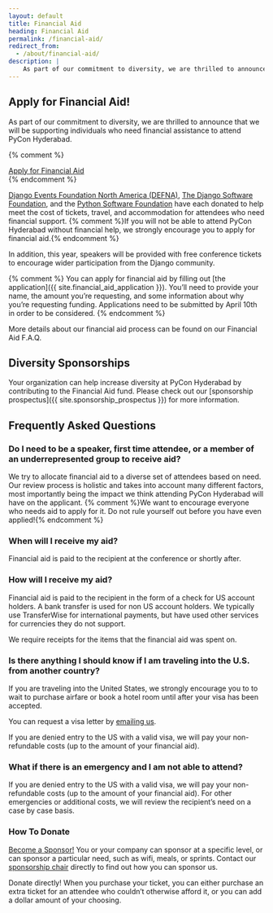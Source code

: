 ```yaml
---
layout: default
title: Financial Aid
heading: Financial Aid
permalink: /financial-aid/
redirect_from:
  - /about/financial-aid/
description: |
    As part of our commitment to diversity, we are thrilled to announce that we will be supporting individuals who need financial assistance to attend PyCon Hyderabad
---
```


## Apply for Financial Aid!

As part of our commitment to diversity, we are thrilled to announce that we will be supporting individuals who need financial assistance to attend PyCon Hyderabad.

{% comment %}
<div class="row column">
    <div class="medium-5 medium-centered column">
        <div class="button-group expanded">
            <a class="button secondary" href="{{ site.financial_aid_application }}">Apply for Financial Aid</a>
        </div>
    </div>
</div>
{% endcomment %}

[Django Events Foundation North America (DEFNA)](http://www.defna.org/), [The Django Software Foundation](https://www.djangoproject.com/foundation/), and the [Python Software Foundation](https://www.python.org/psf/) have each donated to help meet the cost of tickets, travel, and accommodation for attendees who need financial support. {% comment %}If you will not be able to attend PyCon Hyderabad without financial help, we strongly encourage you to apply for financial aid.{% endcomment %}

In addition, this year, speakers will be provided with free conference tickets to encourage wider participation from the Django community.

{% comment %}
You can apply for financial aid by filling out [the application]({{ site.financial_aid_application }}). You’ll need to provide your name, the amount you’re requesting, and some information about why you’re requesting funding.  Applications need to be submitted by April 10th in order to be considered.
{% endcomment %}

More details about our financial aid process can be found on our Financial Aid F.A.Q.

## Diversity Sponsorships

Your organization can help increase diversity at PyCon Hyderabad by contributing to the Financial Aid fund. Please check out our [sponsorship prospectus]({{ site.sponsorship_prospectus }}) for more information.

## Frequently Asked Questions

### Do I need to be a speaker, first time attendee, or a member of an underrepresented group to receive aid?

We try to allocate financial aid to a diverse set of attendees based on need. Our review process is holistic and takes into account many different factors, most importantly being the impact we think attending PyCon Hyderabad will have on the applicant. {% comment %}We want to encourage everyone who needs aid to apply for it. Do not rule yourself out before you have even applied!{% endcomment %}

### When will I receive my aid?

Financial aid is paid to the recipient at the conference or shortly after.

### How will I receive my aid?

Financial aid is paid to the recipient in the form of a check for US account holders. A bank transfer is used for non US account holders. We typically use TransferWise for international payments, but have used other services for currencies they do not support.

We require receipts for the items that the financial aid was spent on.

### Is there anything I should know if I am traveling into the U.S. from another country?

If you are traveling into the United States, we strongly encourage you to to wait to purchase airfare or book a hotel room until after your visa has been accepted.

You can request a visa letter by <a href="mailto:{{site.visa_email}}">emailing us</a>.

If you are denied entry to the US with a valid visa, we will pay your non-refundable costs (up to the amount of your financial aid).

### What if there is an emergency and I am not able to attend?

If you are denied entry to the US with a valid visa, we will pay your non-refundable costs (up to the amount of your financial aid). For other emergencies or additional costs, we will review the recipient’s need on a case by case basis.

### How To Donate

[Become a Sponsor!](/sponsors/information/) You or your company can sponsor at a specific level, or can sponsor a particular need, such as wifi, meals, or sprints. Contact our <a href="mailto:{{site.sponsors_email}}">sponsorship chair</a> directly to find out how you can sponsor us.

Donate directly! When you purchase your ticket, you can either purchase an extra ticket for an attendee who couldn’t otherwise afford it, or you can add a dollar amount of your choosing.

